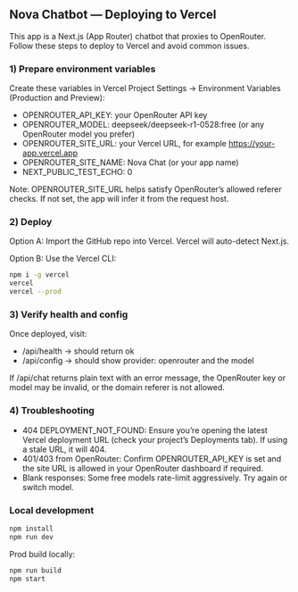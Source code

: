 ## Nova Chatbot — Deploying to Vercel

This app is a Next.js (App Router) chatbot that proxies to OpenRouter. Follow these steps to deploy to Vercel and avoid common issues.

### 1) Prepare environment variables

Create these variables in Vercel Project Settings → Environment Variables (Production and Preview):

- OPENROUTER_API_KEY: your OpenRouter API key
- OPENROUTER_MODEL: deepseek/deepseek-r1-0528:free (or any OpenRouter model you prefer)
- OPENROUTER_SITE_URL: your Vercel URL, for example https://your-app.vercel.app
- OPENROUTER_SITE_NAME: Nova Chat (or your app name)
- NEXT_PUBLIC_TEST_ECHO: 0

Note: OPENROUTER_SITE_URL helps satisfy OpenRouter’s allowed referer checks. If not set, the app will infer it from the request host.

### 2) Deploy

Option A: Import the GitHub repo into Vercel. Vercel will auto-detect Next.js.

Option B: Use the Vercel CLI:

```bash
npm i -g vercel
vercel
vercel --prod
```

### 3) Verify health and config

Once deployed, visit:

- /api/health → should return ok
- /api/config → should show provider: openrouter and the model

If /api/chat returns plain text with an error message, the OpenRouter key or model may be invalid, or the domain referer is not allowed.

### 4) Troubleshooting

- 404 DEPLOYMENT_NOT_FOUND: Ensure you’re opening the latest Vercel deployment URL (check your project’s Deployments tab). If using a stale URL, it will 404.
- 401/403 from OpenRouter: Confirm OPENROUTER_API_KEY is set and the site URL is allowed in your OpenRouter dashboard if required.
- Blank responses: Some free models rate-limit aggressively. Try again or switch model.

### Local development

```bash
npm install
npm run dev
```

Prod build locally:

```bash
npm run build
npm start
```
